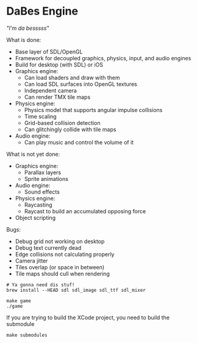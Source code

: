 DaBes Engine
============

_"I'm da besssss"_

What is done:
* Base layer of SDL/OpenGL
* Framework for decoupled graphics, physics, input, and audio engines
* Build for desktop (with SDL) or iOS
* Graphics engine:
    * Can load shaders and draw with them
    * Can load SDL surfaces into OpenGL textures
    * Independent camera
    * Can render TMX tile maps
* Physics engine:
    * Physics model that supports angular impulse collisions
    * Time scaling
    * Grid-based collision detection
    * Can glitchingly collide with tile maps
* Audio engine:
    * Can play music and control the volume of it

What is not yet done:
* Graphics engine:
    * Parallax layers
    * Sprite animations
* Audio engine:
    * Sound effects
* Physics engine:
    * Raycasting
    * Raycast to build an accumulated opposing force
* Object scripting

Bugs:
* Debug grid not working on desktop
* Debug text currently dead
* Edge collisions not calculating properly
* Camera jitter
* Tiles overlap (or space in between)
* Tile maps should cull when rendering

```
# Ya gonna need dis stuf!
brew install --HEAD sdl sdl_image sdl_ttf sdl_mixer

make game
./game
```

If you are trying to build the XCode project, you need to build the submodule
```
make submodules
```

